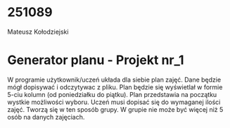 # 251089
Mateusz Kołodziejski
# Generator planu - Projekt nr_1
W programie użytkownik/uczeń układa dla siebie plan zajęć. Dane będzie mógł dopisywać i odczytywac z pliku. Plan będzie się wyświetlał w formie 5-ciu kolumn (od poniedziałku do piątku). Plan przedstawia na początku wystkie możliwości wyboru. Uczeń musi dopisać się do wymaganej ilości zajęć. Tworzą się w ten sposób grupy. W grupie nie może być więcej niż 5 osób na danych zajęciach.
